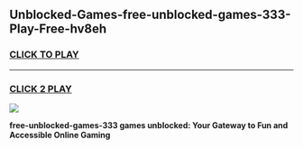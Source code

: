 
## Unblocked-Games-free-unblocked-games-333-Play-Free-hv8eh
<h3>
<a href="https://premium76.site?title=free-unblocked-games-333&ref=23A">CLICK TO PLAY</a></h3>
<hr>

<h3>
<a href="https://premium76.site?title=free-unblocked-games-333&ref=23A">CLICK 2 PLAY</a>
  
</h3>

<a href="https://premium76.site?title=free-unblocked-games-333&ref=23A"><img src="https://clearcache.store/games.png"></a>


**free-unblocked-games-333 games unblocked: Your Gateway to Fun and Accessible Online Gaming**
